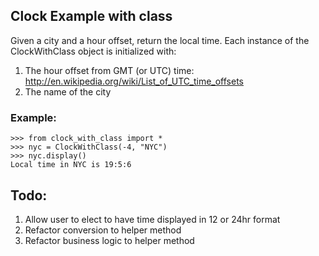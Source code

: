 ## Clock Example with class

Given a city and a hour offset, return the local time. Each instance of the ClockWithClass object is initialized with:
1. The hour offset from GMT (or UTC) time: http://en.wikipedia.org/wiki/List_of_UTC_time_offsets
1. The name of the city

### Example:

```
>>> from clock_with_class import *
>>> nyc = ClockWithClass(-4, "NYC")
>>> nyc.display()
Local time in NYC is 19:5:6
```

## Todo:

1. Allow user to elect to have time displayed in 12 or 24hr format
1. Refactor conversion to helper method
1. Refactor business logic to helper method